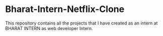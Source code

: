 # Bharat-Intern-Netflix-Clone
This repository contains all the projects that I have created as an intern at BHARAT INTERN as web developer Intern.
